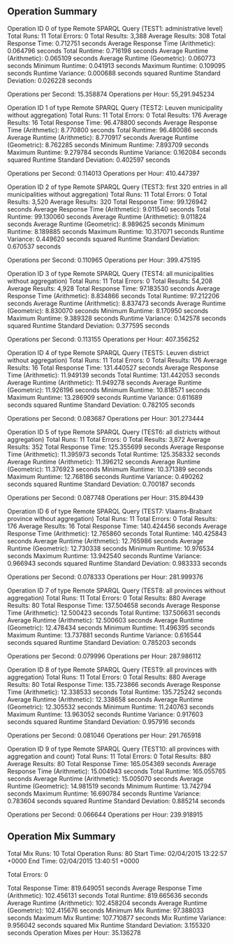 Operation Summary
-----------------

Operation ID 0 of type Remote SPARQL Query (TEST1: administrative level)
Total Runs: 11
Total Errors: 0
Total Results: 3,388
Average Results: 308
Total Response Time: 0.712751 seconds
Average Response Time (Arithmetic): 0.064796 seconds
Total Runtime: 0.716198 seconds
Average Runtime (Arithmetic): 0.065109 seconds
Average Runtime (Geometric): 0.060773 seconds
Minimum Runtime: 0.041913 seconds
Maximum Runtime: 0.109095 seconds
Runtime Variance: 0.000688 seconds squared
Runtime Standard Deviation: 0.026228 seconds

Operations per Second: 15.358874
Operations per Hour: 55,291.945234

Operation ID 1 of type Remote SPARQL Query (TEST2: Leuven municipality without aggregation)
Total Runs: 11
Total Errors: 0
Total Results: 176
Average Results: 16
Total Response Time: 96.478800 seconds
Average Response Time (Arithmetic): 8.770800 seconds
Total Runtime: 96.480086 seconds
Average Runtime (Arithmetic): 8.770917 seconds
Average Runtime (Geometric): 8.762285 seconds
Minimum Runtime: 7.893709 seconds
Maximum Runtime: 9.279784 seconds
Runtime Variance: 0.162084 seconds squared
Runtime Standard Deviation: 0.402597 seconds

Operations per Second: 0.114013
Operations per Hour: 410.447397

Operation ID 2 of type Remote SPARQL Query (TEST3: first 320 entries in all municipalities without aggregation)
Total Runs: 11
Total Errors: 0
Total Results: 3,520
Average Results: 320
Total Response Time: 99.126942 seconds
Average Response Time (Arithmetic): 9.011540 seconds
Total Runtime: 99.130060 seconds
Average Runtime (Arithmetic): 9.011824 seconds
Average Runtime (Geometric): 8.989625 seconds
Minimum Runtime: 8.189885 seconds
Maximum Runtime: 10.317071 seconds
Runtime Variance: 0.449620 seconds squared
Runtime Standard Deviation: 0.670537 seconds

Operations per Second: 0.110965
Operations per Hour: 399.475195

Operation ID 3 of type Remote SPARQL Query (TEST4: all municipalities without aggregation)
Total Runs: 11
Total Errors: 0
Total Results: 54,208
Average Results: 4,928
Total Response Time: 97.183530 seconds
Average Response Time (Arithmetic): 8.834866 seconds
Total Runtime: 97.212206 seconds
Average Runtime (Arithmetic): 8.837473 seconds
Average Runtime (Geometric): 8.830070 seconds
Minimum Runtime: 8.170950 seconds
Maximum Runtime: 9.389328 seconds
Runtime Variance: 0.142578 seconds squared
Runtime Standard Deviation: 0.377595 seconds

Operations per Second: 0.113155
Operations per Hour: 407.356252

Operation ID 4 of type Remote SPARQL Query (TEST5: Leuven district without aggregation)
Total Runs: 11
Total Errors: 0
Total Results: 176
Average Results: 16
Total Response Time: 131.440527 seconds
Average Response Time (Arithmetic): 11.949139 seconds
Total Runtime: 131.442053 seconds
Average Runtime (Arithmetic): 11.949278 seconds
Average Runtime (Geometric): 11.926196 seconds
Minimum Runtime: 10.818571 seconds
Maximum Runtime: 13.286909 seconds
Runtime Variance: 0.611689 seconds squared
Runtime Standard Deviation: 0.782105 seconds

Operations per Second: 0.083687
Operations per Hour: 301.273444

Operation ID 5 of type Remote SPARQL Query (TEST6: all districts without aggregation)
Total Runs: 11
Total Errors: 0
Total Results: 3,872
Average Results: 352
Total Response Time: 125.355699 seconds
Average Response Time (Arithmetic): 11.395973 seconds
Total Runtime: 125.358332 seconds
Average Runtime (Arithmetic): 11.396212 seconds
Average Runtime (Geometric): 11.376923 seconds
Minimum Runtime: 10.371389 seconds
Maximum Runtime: 12.768186 seconds
Runtime Variance: 0.490262 seconds squared
Runtime Standard Deviation: 0.700187 seconds

Operations per Second: 0.087748
Operations per Hour: 315.894439

Operation ID 6 of type Remote SPARQL Query (TEST7: Vlaams-Brabant province without aggregation)
Total Runs: 11
Total Errors: 0
Total Results: 176
Average Results: 16
Total Response Time: 140.424456 seconds
Average Response Time (Arithmetic): 12.765860 seconds
Total Runtime: 140.425843 seconds
Average Runtime (Arithmetic): 12.765986 seconds
Average Runtime (Geometric): 12.730338 seconds
Minimum Runtime: 10.976534 seconds
Maximum Runtime: 13.942540 seconds
Runtime Variance: 0.966943 seconds squared
Runtime Standard Deviation: 0.983333 seconds

Operations per Second: 0.078333
Operations per Hour: 281.999376

Operation ID 7 of type Remote SPARQL Query (TEST8: all provinces without aggregation)
Total Runs: 11
Total Errors: 0
Total Results: 880
Average Results: 80
Total Response Time: 137.504658 seconds
Average Response Time (Arithmetic): 12.500423 seconds
Total Runtime: 137.506631 seconds
Average Runtime (Arithmetic): 12.500603 seconds
Average Runtime (Geometric): 12.478434 seconds
Minimum Runtime: 11.496395 seconds
Maximum Runtime: 13.737881 seconds
Runtime Variance: 0.616544 seconds squared
Runtime Standard Deviation: 0.785203 seconds

Operations per Second: 0.079996
Operations per Hour: 287.986112

Operation ID 8 of type Remote SPARQL Query (TEST9: all provinces with aggregation)
Total Runs: 11
Total Errors: 0
Total Results: 880
Average Results: 80
Total Response Time: 135.723866 seconds
Average Response Time (Arithmetic): 12.338533 seconds
Total Runtime: 135.725242 seconds
Average Runtime (Arithmetic): 12.338658 seconds
Average Runtime (Geometric): 12.305532 seconds
Minimum Runtime: 11.240763 seconds
Maximum Runtime: 13.963052 seconds
Runtime Variance: 0.917603 seconds squared
Runtime Standard Deviation: 0.957916 seconds

Operations per Second: 0.081046
Operations per Hour: 291.765918

Operation ID 9 of type Remote SPARQL Query (TEST10: all provinces with aggregation and count)
Total Runs: 11
Total Errors: 0
Total Results: 880
Average Results: 80
Total Response Time: 165.054369 seconds
Average Response Time (Arithmetic): 15.004943 seconds
Total Runtime: 165.055765 seconds
Average Runtime (Arithmetic): 15.005070 seconds
Average Runtime (Geometric): 14.981519 seconds
Minimum Runtime: 13.742794 seconds
Maximum Runtime: 16.690784 seconds
Runtime Variance: 0.783604 seconds squared
Runtime Standard Deviation: 0.885214 seconds

Operations per Second: 0.066644
Operations per Hour: 239.918915

Operation Mix Summary
---------------------

Total Mix Runs: 10
Total Operation Runs: 80
Start Time: 02/04/2015 13:22:57 +0000
End Time: 02/04/2015 13:40:51 +0000

Total Errors: 0

Total Response Time: 819.649051 seconds
Average Response Time (Arithmetic): 102.456131 seconds
Total Runtime: 819.665636 seconds
Average Runtime (Arithmetic): 102.458204 seconds
Average Runtime (Geometric): 102.415676 seconds
Minimum Mix Runtime: 97.388033 seconds
Maximum Mix Runtime: 107.710877 seconds
Mix Runtime Variance: 9.956042 seconds squared
Mix Runtime Standard Deviation: 3.155320 seconds
Operation Mixes per Hour: 35.136278
